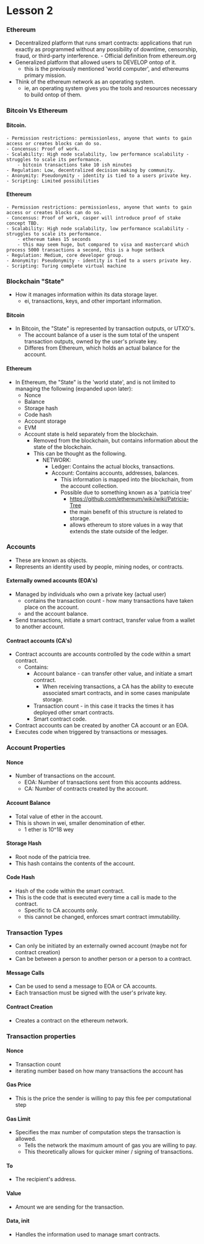 # Lesson 2

### Ethereum

- Decentralized platform that runs smart contracts: applications that run exactly as programmed without any possibility of downtime, censorship, fraud, or third-party interference. - Official definition from ethereum.org
- Generalized platform that allowed users to DEVELOP ontop of it.
	- this is the previously mentioned 'world computer', and ethereums primary mission.
- Think of the ethereum network as an operating system.
	- ie, an operating system gives you the tools and resources necessary to build ontop of them.

### Bitcoin Vs Ethereum

#### Bitcoin.
	- Permission restrictions: permissionless, anyone that wants to gain access or creates blocks can do so.
	- Concensus: Proof of work.
	- Scalability: High node scalability, low performance scalability - struggles to scale its performance.
		- bitcoin transactions take 10 ish minutes
	- Regulation: Low, decentralized decision making by community.
	- Anonymity: Pseudonymity - identity is tied to a users private key.
	- Scripting: Limited possibilities

#### Ethereum
	- Permission restrictions: permissionless, anyone that wants to gain access or creates blocks can do so.
	- Concensus: Proof of work, casper will introduce proof of stake concept TBD.
	- Scalability: High node scalability, low performance scalability - struggles to scale its performance.
		- ethereum takes 15 seconds
		- this may seem huge, but compared to visa and mastercard which process 5000 transactions a second, this is a huge setback 
	- Regulation: Medium, core developer group.
	- Anonymity: Pseudonymity - identity is tied to a users private key.
	- Scripting: Turing complete virtual machine 

### Blockchain "State"

- How it manages information within its data storage layer.
	- ei, transactions, keys, and other important information.


#### Bitcoin
- In Bitcoin, the "State" is represented by transaction outputs, or UTXO's.
	- The account balance of a user is the sum total of the unspent transaction outputs, owned by the user's private key.
	- Differes from Ethereum, which holds an actual balance for the account.

#### Ethereum
- In Ethereum, the "State" is the 'world state', and is not limited to managing the following (expanded upon later):
	- Nonce
	- Balance
	- Storage hash
	- Code hash
	- Account storage
	- EVM
	- Account state is held separately from the blockchain.
		- Removed from the blockchain, but contains information about the state of the blockchain.
		- This can be thought as the following.
			- NETWORK:
				- Ledger: Contains the actual blocks, transactions.
				- Account: Contains accounts, addresses, balances.
					- This information is mapped into the blockchain, from the account collection.
					- Possible due to something known as a 'patricia tree'
						- https://github.com/ethereum/wiki/wiki/Patricia-Tree
						- the main benefit of this structure is related to storage.
						- allows ethereum to store values in a way that extends the state outside of the ledger.


### Accounts

- These are known as objects.
- Represents an identity used by people, mining nodes, or contracts.

#### Externally owned accounts (EOA's)

- Managed by individuals who own a private key (actual user)
	- contains the transaction count - how many transactions have taken place on the account.
	- and the account balance.
- Send transactions, initiate a smart contract, transfer value from a wallet to another account.

#### Contract accounts (CA's)

- Contract accounts are accounts controlled by the code within a smart contract.
	- Contains:
		- Account balance - can transfer other value, and initiate a smart contract.
			- When receiving transactions, a CA has the ability to execute associated smart contracts, and in some cases manipulate storage. 
		- Transaction count - in this case it tracks the times it has deployed other smart contracts.
		- Smart contract code. 
- Contract accounts can be created by another CA account or an EOA.
- Executes code when triggered by transactions or messages.

### Account Properties

#### Nonce

- Number of transactions on the account. 
	- EOA: Number of transactions sent from this accounts address.
	- CA: Number of contracts created by the account.

#### Account Balance

- Total value of ether in the account.
- This is shown in wei, smaller denomination of ether.
	- 1 ether is 10^18 wey

#### Storage Hash

- Root node of the patricia tree.
- This hash contains the contents of the account.

#### Code Hash

- Hash of the code within the smart contract.
- This is the code that is executed every time a call is made to the contract.
	- Specific to CA accounts only.
	- this cannot be changed, enforces smart contract immutability.

### Transaction Types

- Can only be initiated by an externally owned account (maybe not for contract creation)
- Can be between a person to another person or a person to a contract.

#### Message Calls

- Can be used to send a message to EOA or CA accounts.
- Each transaction must be signed with the user's private key.

#### Contract Creation

- Creates a contract on the ethereum network.

### Transaction properties

#### Nonce

- Transaction count
- iterating number based on how many transactions the account has

#### Gas Price

- This is the price the sender is willing to pay this fee per computational step

#### Gas Limit

- Specifies the max number of computation steps the transaction is allowed.
	- Tells the network the maximum amount of gas you are willing to pay.
	- This theoretically allows for quicker miner / signing of transactions.

#### To

- The recipient's address.

#### Value

- Amount we are sending for the transaction.

#### Data, init

- Handles the information used to manage smart contracts.